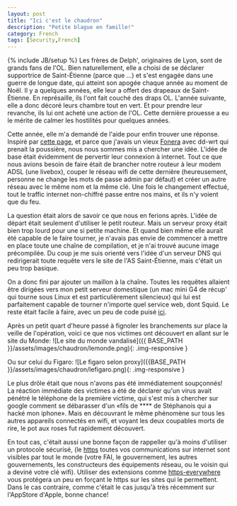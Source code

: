 ```yaml
---
layout: post
title: "Ici c'est le chaudron"
description: "Petite blague en famille!"
category: French
tags: [Security,French]
---
```

{% include JB/setup %}
Les frères de Delph', originaires de Lyon, sont de grands fans de l'OL. Bien naturellement, elle a choisi de se déclarer supportrice de Saint-Étienne (parce que ...) et s'est engagée dans une guerre de longue date, qui atteint son apogée chaque année au moment de Noël. Il y a quelques années, elle leur a offert des drapeaux de Saint-Étienne. En représaille, ils l'ont fait couché des draps OL. L'année suivante, elle a donc décoré leurs chambre tout en vert. Et pour prendre leur revanche, ils lui ont acheté une action de l'OL. Cette dernière prouesse a eu le mérite de calmer les hostilités pour quelques années.

Cette année, elle m'a demandé de l'aide pour enfin trouver une réponse. Inspiré par [cette page](http://www.ex-parrot.com/pete/upside-down-ternet.html), et parce que j'avais un vieux [Fonera](http://www.fon.com) avec dd-wrt qui prenait la poussière, nous nous sommes mis a chercher une idée. L'idée de base était évidemment de pervertir leur connexion à internet. Tout ce que nous avions besoin de faire était de brancher notre routeur à leur modem ADSL (une livebox), couper le réseau wifi de cette dernière (heureusement, personne ne change les mots de passe admin par défaut) et créer un autre réseau avec le même nom et la même clé. Une fois le changement effectué, tout le traffic internet non-chiffré passe entre nos mains, et ils n'y voient que du feu.

La question était alors de savoir ce que nous en ferions après. L'idée de départ était seulement d'utiliser le petit routeur. Mais un serveur proxy était bien trop lourd pour une si petite machine. Et quand bien même elle aurait été capable de le faire tourner, je n'avais pas envie de commencer à mettre en place toute une chaîne de compilation, et je n'ai trouvé aucune image précompilée. Du coup je me suis orienté vers l'idée d'un serveur DNS qui redirigerait toute requête vers le site de l'AS Saint-Étienne, mais c'était un peu trop basique.

On a donc fini par ajouter un maillon à la chaîne. Toutes les requêtes allaient être dirigées vers mon petit serveur domestique (un mac mini G4 de récup' qui tourne sous Linux et est particulièrement silencieux) qui lui est parfaitement capable de tourner n'importe quel service web, dont Squid. Le reste était facile à faire, avec un peu de code puisé [ici](https://www.funkypenguin.co.nz/tutorial/april-fools-pranks-with-a-squid-proxy-server/).

Après un petit quart d'heure passé à fignoler les branchements sur place la veille de l'opération, voici ce que nos victimes ont découvert en allant sur le site du Monde:
![Le site du monde vandalisé]({{ BASE_PATH }}/assets/images/chaudron/lemonde.png){: .img-responsive }

Ou sur celui du Figaro:
![Le figaro selon proxy]({{BASE_PATH }}/assets/images/chaudron/lefigaro.png){: .img-responsive }

Le plus drôle était que nous n'avons pas été immédiatement soupçonnés! La réaction immédiate des victimes a été de déclarer qu'un virus avait pénétré le téléphone de la première victime, qui s'est mis à chercher sur google comment se débarasser d'un «fils de **** de Stéphanois qui a hacké mon iphone». Mais en découvrant le même phénomène sur tous les autres appareils connectés en wifi, et voyant les deux coupables morts de rire, le pot aux roses fut rapidement découvert.

En tout cas, c'était aussi une bonne façon de rappeller qu'à moins d'utiliser un protocole sécurisé, (le [https](https://en.wikipedia.org/wiki/HTTP_Secure) toutes vos communications sur internet sont visibles par tout le monde (votre FAI, le gouvernement, les autres gouvernements, les constructeurs des équipements réseau, ou le voisin qui a deviné votre clé wifi). Utiliser des extensions comme [https-everywhere](https://www.eff.org/https-everywhere) vous protégera un peu en forçant le https sur les sites qui le permettent. Dans le cas contraire, comme c'était le cas jusqu'à très récemment sur l'AppStore d'Apple, bonne chance!
